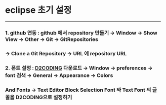 # eclipse 초기 설정
* * *
### 1. github 연동 : github 에서 repository 만들기 &rightarrow; Window &rightarrow; Show View &rightarrow; Other &rightarrow; Git &rightarrow; GitRepositories
### &rightarrow; Clone a Git Repository &rightarrow; URL 에 repository URL
### 2. 폰트 설정 : [D2CODING](https://github.com/naver/d2codingfont) 다운로드 &rightarrow; Window &rightarrow; preferences &rightarrow; font 검색 &rightarrow; General &rightarrow; Appearance &rightarrow; Colors 
### And Fonts &rightarrow; Text Editor Block Selection Font 와 Text Font 의 글꼴을 D2CODING으로 설정하기
